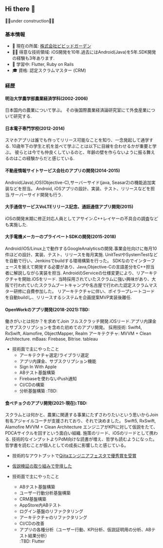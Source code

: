 ## Hi there 👋

👷🚧under construction🚧👷
### 基本情報
- 🔭 現在の所属: [株式会社ビビッドガーデン](https://vivid-garden.co.jp/)
- 🧑‍💻 得意な技術領域: iOS開発を10年.過去にはAndroid(Java)を5年.SDK開発の経験も3年あります.
- 🔰 学習中: Flutter, Ruby on Rails
- 🎓 資格: 認定スクラムマスター (CRM)
### 経歴
#### 明治大学農学部農業経済学科(2002-2006)
日本国内の農業について学ぶ。
その後国際農業経済論研究室にて外食産業について研究する.
#### 日本電子専門学校(2012-2014)
スマホアプリは誰でも作ってリリース可能なことを知り、一念発起して通学する.
10歳年下の学生と机を並べて学ぶことは以下に目線を合わせるかが重要と学ぶ。
彼らとは今でも仲良くしているのと、年齢の壁を作らないように振る舞えるのはこの経験からだと感じている.
#### 不動産情報サイトサービス会社のアプリの開発(2014-2015)
Android(Java),iOS(Objective-C),サーバーサイド(java, Seasar2)の機能追加実装などを担当。
Android, iOSアプリの設計、実装、テスト、リリースなどを担当.サーバーサイド開発も行う.
#### 大手通信サービスVoLTEリリース記念、通話通信アプリ開発(2015)
iOSの開発末期に修正対応人員としてアサイン.C++レイヤーの不具合の調査なども実施した.
#### 大手電機メーカーのプライベートSDKの開発(2015-2018)
Android/iOS/Linux上で動作するGoogleAnalyticsの開発.事業会社向けに毎月10件ほどの設計、実装、テスト、リリースを毎月実施.
UnitTestやSystemTestなどを自動で行い、Jenkinsでbuildする環境構築を行った。
SDKなのでインターフェースを揃えて開発する必要があり、Java,Objective-Cの言語差分をC++担当者に解説しながら実装を担当.
AndroidのServiceの仕様変更により、リアーキテクチャを開始.iOSをリード.
当時採用されていたスクラムに強い興味があり、大阪で行われていたスクラムブートキャンプや名古屋で行われた認定スクラムマスター研修に自費参加した。
リアーキテクチャに伴い、ボイラープレートコードを自動buildし、リリースするシステムを企画提案MVP実装後離任.
#### OpenWorkのアプリ開発(2018-2021):TBD:
働きがいとは何か？を求めてJoin
フルスクラッチ開発.iOSリード.アプリ内課金とサブスクリプションを含めた初めてのアプリ開発。
採用技術: Swift4, RxSwift, Alamofire, ObjectMapper, Realm
アーキテクチャ: MVVM + Clean Architecture.
mBaas: Firebase, Bitrise. tableau
- 技術面で主にやったこと
  - アーキテクチャ選定/ライブラリ選定
  - アプリ内課金、サブスクリプション機能
  - Sign In With Apple
  - ABテスト基盤構築
  - Firebaseを使わないPush通知
  - CI/CDの構築
  - 分析基盤構築
:TBD:
#### 食べチョクのアプリ開発(2021-現在):TBD:
スクラムとは何かと、農業に関連する事業にたずさわりたいという思いからJoin
有名アジャイルコーチが支援されており、それで決めました。
Swift5, RxSwift, Alamofire
MVVM + Clean Architecture
エンジニアがKPIに対して仮説をたて、PDCAサイクルを回すという面白い組織.
施策のリード、iOSのリードとして携わる.
技術的なインプットよりPdM向けな読書が増え、哲学も読むようになった。
哲学書を読むことが個人としての成長に影響したと感じている。
- 技術的なアウトプットで[Qiitaエンジニアフェスタで優秀賞を受賞](https://blog.qiita.com/engineer-festa-presents-winners-2021/#%E5%8F%97%E8%B3%9E%E8%A8%98%E4%BA%8B-4)
- [仮説検証の取り組みで登壇した](https://speakerdeck.com/y_hakutaku/deng-tan-zi-liao-mvpjian-zheng-nosuhitowoshang-keruqu-rizu-mi-20221029?slide=24)

- 技術面で主にやったこと
  - ABテスト基盤構築
  - ユーザー行動分析基盤構築
  - CRM基盤構築
  - AppStore内ABテスト
  - ログイン基盤のリファクタリング
  - アーキテクチャのリファクタリング
  - CI/CDの改善
  - アプリの各種分析（ユーザー行動、KPI分析、仮説証明用の分析、ABテスト結果分析）  
:TBD:
Flutter
